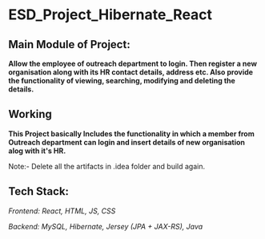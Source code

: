# ESD_Project_Hibernate_React
## Main Module of Project: 
**Allow the employee of outreach department to login. Then register a new organisation along with its HR contact details, address etc. Also provide the functionality of viewing, searching, modifying and deleting the details.**

## Working
**This Project basically Includes the functionality in which a member from Outreach department can login and insert details of new organisation alog with it's HR.**

Note:- Delete all the artifacts in .idea folder and build again.

## Tech Stack:

*Frontend: React, HTML, JS, CSS*

*Backend: MySQL, Hibernate, Jersey (JPA + JAX-RS), Java*
